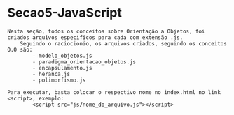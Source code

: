 # Secao5-JavaScript
 
    Nesta seção, todos os conceitos sobre Orientação a Objetos, foi criados arquivos especificos para cada com extensão .js.
        Seguindo o raciocionio, os arquivos criados, seguindo os conceitos O.O são:
            - modelo_objetos.js
            - paradigma_orientacao_objetos.js
            - encapsulamento.js
            - heranca.js
            - polimorfismo.js

    Para executar, basta colocar o respectivo nome no index.html no link <script>, exemplo:
            <script src="js/nome_do_arquivo.js"></script>